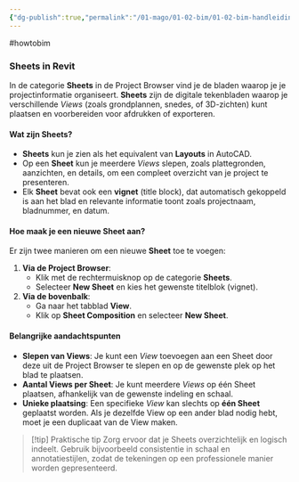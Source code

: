 ```yaml
---
{"dg-publish":true,"permalink":"/01-mago/01-02-bim/01-02-bim-handleiding-revit-sheets/"}
---
```


#howtobim 
### **Sheets in Revit**
In de categorie **Sheets** in de Project Browser vind je de bladen waarop je je projectinformatie organiseert. **Sheets** zijn de digitale tekenbladen waarop je verschillende _Views_ (zoals grondplannen, snedes, of 3D-zichten) kunt plaatsen en voorbereiden voor afdrukken of exporteren.

#### **Wat zijn Sheets?**
- **Sheets** kun je zien als het equivalent van **Layouts** in AutoCAD.
- Op een **Sheet** kun je meerdere _Views_ slepen, zoals plattegronden, aanzichten, en details, om een compleet overzicht van je project te presenteren.
- Elk **Sheet** bevat ook een **vignet** (title block), dat automatisch gekoppeld is aan het blad en relevante informatie toont zoals projectnaam, bladnummer, en datum.

#### **Hoe maak je een nieuwe Sheet aan?**
Er zijn twee manieren om een nieuwe **Sheet** toe te voegen:

1. **Via de Project Browser**:
    - Klik met de rechtermuisknop op de categorie **Sheets**.
    - Selecteer **New Sheet** en kies het gewenste titelblok (vignet).
2. **Via de bovenbalk**:
    - Ga naar het tabblad **View**.
    - Klik op **Sheet Composition** en selecteer **New Sheet**.

#### **Belangrijke aandachtspunten**
- **Slepen van Views**: Je kunt een _View_ toevoegen aan een Sheet door deze uit de Project Browser te slepen en op de gewenste plek op het blad te plaatsen.
- **Aantal Views per Sheet**: Je kunt meerdere _Views_ op één Sheet plaatsen, afhankelijk van de gewenste indeling en schaal.
- **Unieke plaatsing**: Een specifieke _View_ kan slechts op **één Sheet** geplaatst worden. Als je dezelfde View op een ander blad nodig hebt, moet je een duplicaat van de View maken.

>[!tip] Praktische tip
>Zorg ervoor dat je Sheets overzichtelijk en logisch indeelt. Gebruik bijvoorbeeld consistentie in schaal en annotatiestijlen, zodat de tekeningen op een professionele manier worden gepresenteerd.

